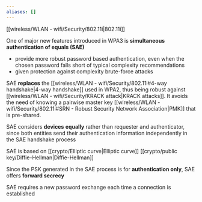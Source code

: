 ```yaml
---
aliases: []
---
```


[[wireless/WLAN - wifi/Security/802.11i|802.11i]]

One of major new features introduced in WPA3 is **simultaneous authentication of equals (SAE)**
- provide more robust password based authentication, even when the chosen password falls short of typical complexity recommendations
- given protection against complexity brute-force attacks


SAE **replaces** the [[wireless/WLAN - wifi/Security/802.11i#4-way handshake|4-way handshake]] used in WPA2, thus being robust against [[wireless/WLAN - wifi/Security/KRACK attack|KRACK attacks]]. It avoids the need of knowing a pairwise master key [[wireless/WLAN - wifi/Security/802.11i#SRN - Robust Security Network Association|PMK]] that is pre-shared.

SAE considers **devices** **equally** rather than requester and authenticator, since both entities send their authentication information independently in the SAE handshake process

SAE is based on [[crypto/Elliptic curve|Elliptic curve]] [[crypto/public key/Diffie-Hellman|Diffie-Hellman]] 


Since the PSK generated in the SAE process is for **authentication only**, SAE offers **forward secrecy**

SAE requires a new password exchange each time a connection is established

